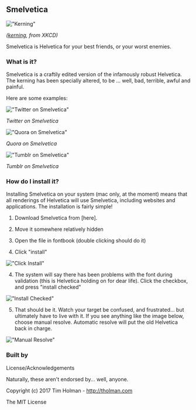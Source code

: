 ## Smelvetica

!["Kerning"](https://imgs.xkcd.com/comics/kerning.png)

*([kerning](https://xkcd.com/1015/), from XKCD)*

Smelvetica is Helvetica for your best friends, or your worst enemies.
 
### What is it?

Smelvetica is a craftily edited version of the infamously robust Helvetica. The kerning has been specially altered, to be ... well, bad, terrible, awful and painful.

Here are some examples:

!["Twitter on Smelvetica"](https://s3.amazonaws.com/tholman.com/smelvetica/github-readme-assets/smelvetica-twitter.png)

*Twitter on Smelvetica*

!["Quora on Smelvetica"](https://s3.amazonaws.com/tholman.com/smelvetica/github-readme-assets/smelvetica-quora.png)

*Quora on Smelvetica*

!["Tumblr on Smelvetica"](https://s3.amazonaws.com/tholman.com/smelvetica/github-readme-assets/smelvetica-tumblr.png)

*Tumblr on Smelvetica*

### How do I install it?

Installing Smelvetica on your system (mac only, at the moment) means that all renderings of Helvetica will use Smelvetica, including websites and applications. The installation is fairly simple!

1. Download Smelvetica from [here].

2. Move it somewhere relatively hidden

2. Open the file in fontbook (double clicking should do it)

3. Click "install"

!["Click Install"](https://s3.amazonaws.com/tholman.com/smelvetica/github-readme-assets/installx-1.png)

4. The system will say there has been problems with the font during validation (this is Helvetica holding on for dear life). Click the checkbox, and press "install checked"

!["Install Checked"](https://s3.amazonaws.com/tholman.com/smelvetica/github-readme-assets/installx-2.png)

5. That should be it. Watch your target be confused, and frustrated... but ultimately have to live with it. If you see anything like the image below, choose manual resolve. Automatic resolve will put the old Helvetica back in charge.

!["Manual Resolve"](https://s3.amazonaws.com/tholman.com/smelvetica/github-readme-assets/installx-3.png)

### Built by
License/Acknowledgements

Naturally, these aren't endorsed by... well, anyone.

Copyright (c) 2017 Tim Holman - http://tholman.com

The MIT License
